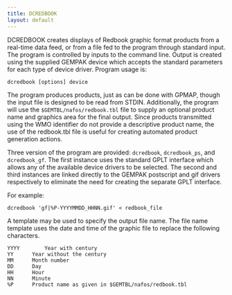 ```yaml
---
title: DCREDBOOK
layout: default
---
```


DCREDBOOK creates displays of Redbook graphic format products from a 
real-time data feed, or from a file fed to the program through standard 
input. The program is controlled by inputs to the command line. Output
is created using the supplied GEMPAK device which accepts the standard parameters
for each type of device driver. Program usage is:

	dcredbook [options] device

The program produces products, just as can be done with GPMAP, though
the input file is designed to be read from STDIN. Additionally, the 
program will use the `$GEMTBL/nafos/redbook.tbl` file to supply an optional
product name and graphics area for the final output. Since products transmitted
using the WMO identifier do not provide a descriptive product name, the
use of the redbook.tbl file is useful for creating automated product
generation actions.

Three version of the program are provided: `dcredbook`, `dcredbook_ps`, and 
`dcredbook_gf`. The first instance uses the standard GPLT interface which allows
any of the available device drivers to be selected. The second and third
instances are linked directly to the GEMPAK postscript and gif drivers respectively
to eliminate the need for creating the separate GPLT interface.

For example:

	dcredbook 'gf|%P-YYYYMMDD_HHNN.gif' < redbook_file

A template may be used to specify the output file name.  The file
name template uses the date and time of the graphic file
to replace the following characters.

	YYYY		Year with century
	YY		Year without the century
	MM		Month number
	DD		Day
	HH		Hour
	NN		Minute
	%P		Product name as given in $GEMTBL/nafos/redbook.tbl

